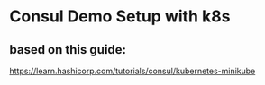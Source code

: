 # Consul Demo Setup with k8s


## based on this guide:

https://learn.hashicorp.com/tutorials/consul/kubernetes-minikube